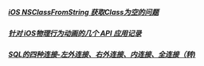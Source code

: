 ##### [iOS NSClassFromString 获取Class为空的问题](https://github.com/vicxxc/issues/issues/1)

##### [针对 iOS物理行为动画的几个 API 应用记录](https://github.com/vicxxc/issues/issues/2)

##### [SQL的四种连接-左外连接、右外连接、内连接、全连接（转)](https://github.com/vicxxc/issues/issues/3)

